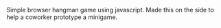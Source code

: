Simple browser hangman game using javascript. Made this on the side to help a coworker prototype a minigame.
